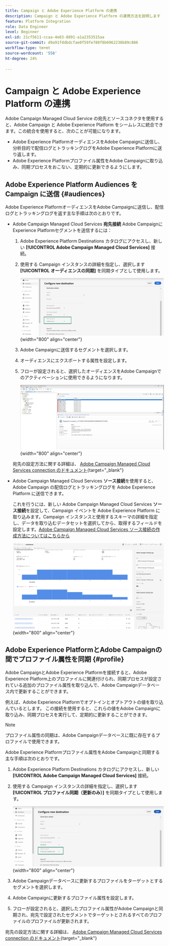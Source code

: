 ```yaml
---
title: Campaign と Adobe Experience Platform の連携
description: Campaign と Adobe Experience Platform の連携方法を説明します
feature: Platform Integration
role: Data Engineer
level: Beginner
exl-id: 21cf5611-ccaa-4e83-8891-a1a2353515aa
source-git-commit: d9a91fddbdcfae0f59fe780f8b6962238b89c886
workflow-type: tm+mt
source-wordcount: '558'
ht-degree: 24%

---
```


# Campaign と Adobe Experience Platform の連携

Adobe Campaign Managed Cloud Service の宛先とソースコネクタを使用すると、Adobe Campaign と Adobe Experience Platform をシームレスに統合できます。この統合を使用すると、次のことが可能になります。

* Adobe Experience PlatformオーディエンスをAdobe Campaignに送信し、分析目的で配信ログとトラッキングログをAdobe Experience Platformに送り返します。
* Adobe Experience Platformプロファイル属性をAdobe Campaignに取り込み、同期プロセスをおこない、定期的に更新できるようにします。

## Adobe Experience Platform Audiences を Campaign に送信 {#audiences}

Adobe Experience PlatformオーディエンスをAdobe Campaignに送信し、配信ログとトラッキングログを返す主な手順は次のとおりです。

* Adobe Campaign Managed Cloud Services **宛先接続** Adobe CampaignにExperience Platformセグメントを送信するには：

   1. Adobe Experience Platform Destinations カタログにアクセスし、新しい **[!UICONTROL Adobe Campaign Managed Cloud Services]** 接続。
   1. 使用する Campaign インスタンスの詳細を指定し、選択します **[!UICONTROL オーディエンスの同期]** を同期タイプとして使用します。

      ![](assets/aep-audience-sync.png){width="800" align="center"}

   1. Adobe Campaignに送信するセグメントを選択します。
   1. オーディエンスにエクスポートする属性を設定します。
   1. フローが設定されると、選択したオーディエンスをAdobe Campaignでのアクティベーションに使用できるようになります。

      ![](assets/aep-destination.png){width="800" align="center"}

  宛先の設定方法に関する詳細は、 [Adobe Campaign Managed Cloud Services connection のドキュメント](https://www.adobe.com/go/destinations-adobe-campaign-managed-cloud-services-en){target="_blank"}

* Adobe Campaign Managed Cloud Services **ソース接続**&#x200B;を使用すると、Adobe Campaign の配信ログとトラッキングログを Adobe Experience Platform に送信できます。

  これを行うには、新しい Adobe Campaign Managed Cloud Services **ソース接続**&#x200B;を設定して、Campaign イベントを Adobe Experience Platform に取り込みます。Campaign インスタンスと使用するスキーマの詳細を指定し、データを取り込むデータセットを選択してから、取得するフィールドを設定します。[Adobe Campaign Managed Cloud Services ソース接続の作成方法についてはこちらから](https://www.adobe.com/go/sources-campaign-ui-en)

  ![](assets/aep-logs.png){width="800" align="center"}

## Adobe Experience PlatformとAdobe Campaignの間でプロファイル属性を同期 {#profile}

Adobe CampaignとAdobe Experience Platformを接続すると、Adobe Experience Platform上のプロファイルに関連付けられ、同期プロセスが設定されている追加のプロファイル属性を取り込んで、Adobe Campaignデータベース内で更新することができます。

例えば、Adobe Experience Platformでオプトインとオプトアウトの値を取り込んでいるとします。 この接続を使用すると、これらの値をAdobe Campaignに取り込み、同期プロセスを実行して、定期的に更新することができます。

>[!NOTE]
>
>プロファイル属性の同期は、Adobe Campaignデータベースに既に存在するプロファイルで使用できます。

Adobe Experience Platformプロファイル属性をAdobe Campaignと同期する主な手順は次のとおりです。

1. Adobe Experience Platform Destinations カタログにアクセスし、新しい **[!UICONTROL Adobe Campaign Managed Cloud Services]** 接続。
1. 使用する Campaign インスタンスの詳細を指定し、選択します **[!UICONTROL プロファイル同期（更新のみ）]** を同期タイプとして使用します。

   ![](assets/aep-profile-sync.png){width="800" align="center"}

1. Adobe Campaignデータベースに更新するプロファイルをターゲットとするセグメントを選択します。
1. Adobe Campaignに更新するプロファイル属性を設定します。
1. フローが設定されると、選択したプロファイル属性がAdobe Campaignと同期され、宛先で設定されたセグメントでターゲットとされるすべてのプロファイルのプロファイルが更新されます。

宛先の設定方法に関する詳細は、 [Adobe Campaign Managed Cloud Services connection のドキュメント](https://www.adobe.com/go/destinations-adobe-campaign-managed-cloud-services-en){target="_blank"}